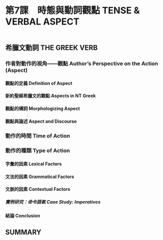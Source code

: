 # 第7課　時態與動詞觀點 TENSE & VERBAL ASPECT

```table-of-contents
```

## 希臘文動詞 THE GREEK VERB
### 作者對動作的視角——觀點 Author’s Perspective on the Action (Aspect)

#### 觀點的定義 Definition of Aspect
#### 新約聖經希臘文的觀點 Aspects in NT Greek
#### 觀點的構詞 Morphologizing Aspect
#### 觀點與論述 Aspect and Discourse

### 動作的時間 Time of Action

### 動作的種類 Type of Action

#### 字彙的因素 Lexical Factors

#### 文法的因素 Grammatical Factors

#### 文脈的因素 Contextual Factors

##### 實例研究：命令語氣 Case Study: Imperatives

#### 結論 Conclusion

## SUMMARY
